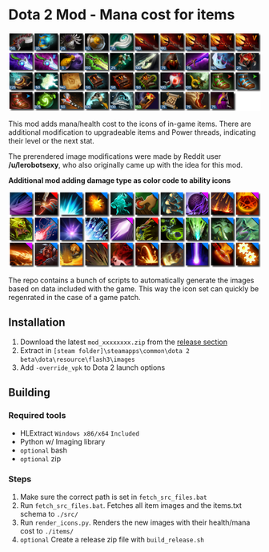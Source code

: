 # Dota 2 Mod - Mana cost for items

![Item manacost showcase](showcase_items.png "Item manacost showcase")

This mod adds mana/health cost to the icons of in-game items.
There are additional modification to upgradeable items and Power threads, indicating their level or the next stat.

The prerendered image modifications were made by Reddit user **/u/lerobotsexy**, who also originally came up with the idea for this mod.

**Additional mod adding damage type as color code to ability icons**

![Spellicons showcase](showcase_spellicons.png "Spellicons showcase")

The repo contains a bunch of scripts to automatically generate the images based on data included with the game.
This way the icon set can quickly be regenrated in the case of a game patch.

## Installation

1. Download the latest `mod_xxxxxxxx.zip` from the [release section](https://github.com/rossengeorgiev/dota2mod_manacost/releases)
2. Extract in `[steam folder]\steamapps\common\dota 2 beta\dota\resource\flash3\images`
3. Add `-override_vpk` to Dota 2 launch options

## Building

### Required tools
* HLExtract `Windows x86/x64` `Included`
* Python w/ Imaging library
* `optional` bash
* `optional` zip

### Steps
1. Make sure the correct path is set in `fetch_src_files.bat`
2. Run `fetch_src_files.bat`. Fetches all item images and the items.txt schema to `./src/`
3. Run `render_icons.py`. Renders the new images with their health/mana cost to `./items/`
4. `optional` Create a release zip file with `build_release.sh`


